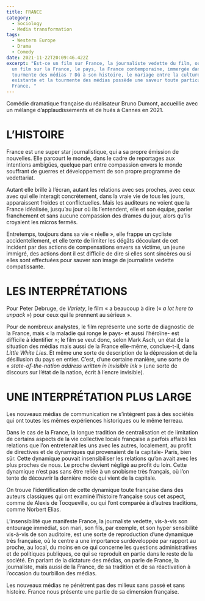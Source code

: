```yaml
---
title: FRANCE
category:
  - Sociology
  - Media transformation
tags:
  - Western Europe
  - Drama
  - Comedy
date: 2021-11-22T20:09:46.422Z
excerpt: "Est-ce un film sur France, la journaliste vedette du film, ou est-ce
  un film sur la France, le pays, la France contemporaine, immergée dans la
  tourmente des médias ? Dû à son histoire, le mariage entre la culture déjà
  existante et la tourmente des médias possède une saveur toute particulière en
  France. "
---
```

Comédie dramatique française du réalisateur Bruno Dumont, accueillie avec un mélange d’applaudissements et de hués à Cannes en 2021.

# L’HISTOIRE

France est une super star journalistique, qui a sa propre émission de nouvelles. Elle parcourt le monde, dans le cadre de reportages aux intentions ambigües, quelque part entre compassion envers le monde souffrant de guerres et développement de son propre programme de vedettariat.

Autant elle brille à l’écran, autant les relations avec ses proches, avec ceux avec qui elle interagit concrètement, dans la vraie vie de tous les jours, apparaissent froides et conflictuelles. Mais les auditeurs ne voient que la France idéalisée, jusqu’au jour où ils l’entendent, elle et son équipe, parler franchement et sans aucune compassion des drames du jour, alors qu’ils croyaient les micros fermés.

Entretemps, toujours dans sa vie « réelle », elle frappe un cycliste accidentellement, et elle tente de limiter les dégâts découlant de cet incident par des actions de compensations envers sa victime, un jeune immigré, des actions dont il est difficile de dire si elles sont sincères ou si elles sont effectuées pour sauver son image de journaliste vedette compatissante.

# LES INTERPRÉTATIONS

Pour Peter Debruge, de *Variety*, le film « a beaucoup à dire (« *a lot here to unpack »*) pour ceux qui le prennent au sérieux ».

Pour de nombreux analystes, le film représente une sorte de diagnostic de la France, mais « la maladie qui ronge le pays- et aussi l’héroïne- est difficile à identifier »; le film se veut donc, selon Mark Asch, un état de la situation des médias mais aussi de la France elle-même, conclue-t-il, dans *Little White Lies*. Et même une sorte de description de la dépression et de la désillusion du pays en entier. C’est, d’une certaine manière, une sorte de « *state-of-the-nation address written in invisible ink* » (une sorte de discours sur l’état de la nation, écrit à l’encre invisible).

# UNE INTERPRÉTATION PLUS LARGE

Les nouveaux médias de communication ne s’intègrent pas à des sociétés qui ont toutes les mêmes expériences historiques ou le même terreau.

Dans le cas de la France, la longue tradition de centralisation et de limitation de certains aspects de la vie collective locale française a parfois affaibli les relations que l’on entretenait les uns avec les autres, localement, au profit de directives et de dynamiques qui provenaient de la capitale- Paris, bien sûr. Cette dynamique pouvait insensibiliser les relations qu’on avait avec les plus proches de nous. Le proche devient négligé au profit du loin. Cette dynamique n’est pas sans être reliée à un snobisme très français, où l’on tente de découvrir la dernière mode qui vient de la capitale.

On trouve l’identification de cette dynamique toute française dans des auteurs classiques qui ont examiné l’histoire française sous cet aspect, comme de Alexis de Tocqueville, ou qui l’ont comparée à d’autres traditions, comme Norbert Elias.

L’insensibilité que manifeste France, la journaliste vedette, vis-à-vis son entourage immédiat, son mari, son fils, par exemple, et son hyper sensibilité vis-à-vis de son auditoire, est une sorte de reproduction d’une dynamique très française, où le centre a une importance surdéveloppée par rapport au proche, au local, du moins en ce qui concerne les questions administratives et de politiques publiques, ce qui se reproduit en partie dans le reste de la société. En parlant de la dictature des médias, on parle de France, la journaliste, mais aussi de la France, de sa tradition et de sa réactivation à l’occasion du tourbillon des médias.

Les nouveaux médias ne pénètrent pas des milieux sans passé et sans histoire. France nous présente une partie de sa dimension française.